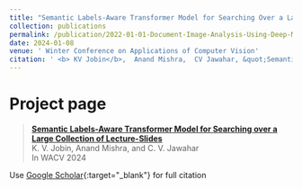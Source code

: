 ```yaml
---
title: "Semantic Labels-Aware Transformer Model for Searching Over a Large Collection of Lecture-Slides"
collection: publications
permalink: /publication/2022-01-01-Document-Image-Analysis-Using-Deep-Multi-modular-Features
date: 2024-01-08
venue: ' Winter Conference on Applications of Computer Vision'
citation: ' <b> KV Jobin</b>,  Anand Mishra,  CV Jawahar, &quot;Semantic Labels-Aware Transformer Model for Searching Over a Large Collection of Lecture-Slides.&quot; Proceedings of the IEEE/CVF Winter Conference on Applications of Computer Vision. 2024'
---
```


# Project page
> **[Semantic Labels-Aware Transformer Model for Searching over a Large Collection of Lecture-Slides](/lecsd)** <br>
> K. V. Jobin, Anand Mishra, and C. V. Jawahar<br>
> In WACV 2024<br>

Use [Google Scholar](https://scholar.google.com/citations?view_op=view_citation&hl=en&user=hP79D9EAAAAJ&sortby=pubdate&citation_for_view=hP79D9EAAAAJ:L8Ckcad2t8MC){:target="_blank"} for full citation